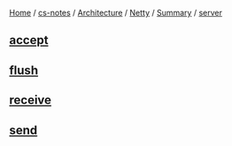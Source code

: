 [Home](https://mengxianbin.github.io) /
[cs-notes](https://mengxianbin.github.io/cs-notes/site) /
[Architecture](https://mengxianbin.github.io/cs-notes/site/Architecture) /
[Netty](https://mengxianbin.github.io/cs-notes/site/Architecture/Netty) /
[Summary](https://mengxianbin.github.io/cs-notes/site/Architecture/Netty/Summary) /
[server](https://mengxianbin.github.io/cs-notes/site/Architecture/Netty/Summary/server)

## [accept](https://mengxianbin.github.io/cs-notes/site/Architecture/Netty/Summary/server/accept)

## [flush](https://mengxianbin.github.io/cs-notes/site/Architecture/Netty/Summary/server/flush)

## [receive](https://mengxianbin.github.io/cs-notes/site/Architecture/Netty/Summary/server/receive)

## [send](https://mengxianbin.github.io/cs-notes/site/Architecture/Netty/Summary/server/send)
